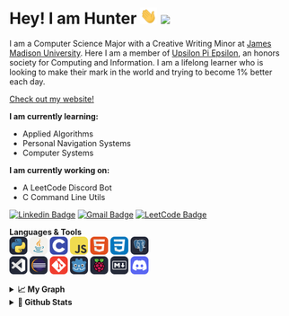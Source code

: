 <h1> Hey! I am Hunter <img src="https://raw.githubusercontent.com/ABSphreak/ABSphreak/master/gifs/Hi.gif" width="30"> <img src="https://emojis.slackmojis.com/emojis/images/1531849430/4246/blob-sunglasses.gif?1531849430" width="30"/> </h1>

I am a Computer Science Major with a Creative Writing Minor at [James Madison University](https://www.jmu.edu/index.shtml). 
Here I am a member of [Upsilon Pi Epsilon](https://upe.acm.org/), an honors society for Computing and Information. I am a lifelong learner who is looking to make their mark in the world and trying to become 1% better each day. 

[Check out my website!](https://www.hunter-baker.com/)

**I am currently learning:**
- Applied Algorithms
- Personal Navigation Systems
- Computer Systems

**I am currently working on:**
- A LeetCode Discord Bot
- C Command Line Utils

[![Linkedin Badge](https://img.shields.io/badge/-LinkedIn-blue?style=flat-square&logo=Linkedin&logoColor=white)](https://www.linkedin.com/in/hunter-b-baker/)
[![Gmail Badge](https://img.shields.io/badge/-Gmail-d14836?style=flat-square&logo=Gmail&logoColor=white)](mailto:hunter.baker.b@gmail.com)
[![LeetCode Badge](https://img.shields.io/badge/-Leetcode-black?d14836?style=flat-square&logo=Leetcode&logoColor=white)](https://leetcode.com/u/hutnerr/)

**Languages & Tools**
<br/>
<code><img height="32" src="https://raw.githubusercontent.com/tandpfun/skill-icons/65dea6c4eaca7da319e552c09f4cf5a9a8dab2c8/icons/Python-Dark.svg" alt="Python"></code>
<code><img height="32" src="https://raw.githubusercontent.com/tandpfun/skill-icons/65dea6c4eaca7da319e552c09f4cf5a9a8dab2c8/icons/Java-Light.svg" alt="Java"></code>
<code><img height="32" src="https://raw.githubusercontent.com/tandpfun/skill-icons/65dea6c4eaca7da319e552c09f4cf5a9a8dab2c8/icons/C.svg" alt="C"></code>
<code><img height="32" src="https://raw.githubusercontent.com/tandpfun/skill-icons/65dea6c4eaca7da319e552c09f4cf5a9a8dab2c8/icons/JavaScript.svg" alt="JavaScript"></code>
<code><img height="32" src="https://raw.githubusercontent.com/tandpfun/skill-icons/65dea6c4eaca7da319e552c09f4cf5a9a8dab2c8/icons/HTML.svg" alt="HTML"></code>
<code><img height="32" src="https://raw.githubusercontent.com/tandpfun/skill-icons/65dea6c4eaca7da319e552c09f4cf5a9a8dab2c8/icons/CSS.svg" alt="CSS"></code>
<code><img height="32" src="https://raw.githubusercontent.com/tandpfun/skill-icons/65dea6c4eaca7da319e552c09f4cf5a9a8dab2c8/icons/PostgreSQL-Dark.svg" alt="PostgreSQL"></code>
<br/>
<code><img height="32" src="https://raw.githubusercontent.com/tandpfun/skill-icons/65dea6c4eaca7da319e552c09f4cf5a9a8dab2c8/icons/VSCode-Dark.svg" alt="VSCode"></code>
<code><img height="32" src="https://raw.githubusercontent.com/tandpfun/skill-icons/65dea6c4eaca7da319e552c09f4cf5a9a8dab2c8/icons/Eclipse-Dark.svg" alt="Eclipse"></code>
<code><img height="32" src="https://raw.githubusercontent.com/tandpfun/skill-icons/65dea6c4eaca7da319e552c09f4cf5a9a8dab2c8/icons/Git.svg" alt="Git"></code>
<code><img height="32" src="https://raw.githubusercontent.com/tandpfun/skill-icons/65dea6c4eaca7da319e552c09f4cf5a9a8dab2c8/icons/Godot-Dark.svg" alt="Godot"></code>
<code><img height="32" src="https://raw.githubusercontent.com/tandpfun/skill-icons/65dea6c4eaca7da319e552c09f4cf5a9a8dab2c8/icons/RaspberryPi-Dark.svg" alt="Raspberry Pi"></code>
<code><img height="32" src="https://raw.githubusercontent.com/tandpfun/skill-icons/65dea6c4eaca7da319e552c09f4cf5a9a8dab2c8/icons/Markdown-Dark.svg" alt="Markdown"></code>
<code><img height="32" src="https://raw.githubusercontent.com/tandpfun/skill-icons/65dea6c4eaca7da319e552c09f4cf5a9a8dab2c8/icons/Discord.svg" alt="Discord Bots"></code>


<details>
  <summary><strong>📈 My Graph</strong></summary>
  <img src="https://github-readme-activity-graph.vercel.app/graph?username=hutnerr&theme=github-dark-dimmed&custom_title=hutnerr%20Activity%20Graph&hide_border=true)](https://github.com/ashutosh00710/github-readme-activity-graph">
</details>

<details>
  <summary><b>🤖 Github Stats</b></summary>
  <img height="180em" width = "360em" align="left" alt="hutnerr's Leetcode Stats" src="https://github-readme-streak-stats.herokuapp.com/?user=hutnerr&theme=ayu-mirage&hide_border=false" />
  <img height="180em" width = "360em" align="left" alt="hutnerr's Leetcode Stats" src="https://github-readme-stats.vercel.app/api/top-langs/?username=hutnerr&theme=ayu-mirage&hide_border=false&include_all_commits=true&count_private=true&layout=compact" />
</details>
